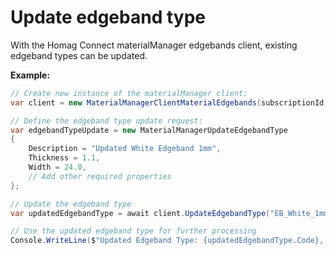 <h1 id="updateEdgebandType"> Update edgeband type</h1>

With the Homag Connect materialManager edgebands client, existing edgeband types can be updated. 

<strong>Example:</strong>

```csharp
// Create new instance of the materialManager client:
var client = new MaterialManagerClientMaterialEdgebands(subscriptionId, authorizationKey);

// Define the edgeband type update request:
var edgebandTypeUpdate = new MaterialManagerUpdateEdgebandType
{
    Description = "Updated White Edgeband 1mm",
    Thickness = 1.1,
    Width = 24.0,
    // Add other required properties
};

// Update the edgeband type
var updatedEdgebandType = await client.UpdateEdgebandType("EB_White_1mm", edgebandTypeUpdate);

// Use the updated edgeband type for further processing
Console.WriteLine($"Updated Edgeband Type: {updatedEdgebandType.Code}, {updatedEdgebandType.Description}");
```
